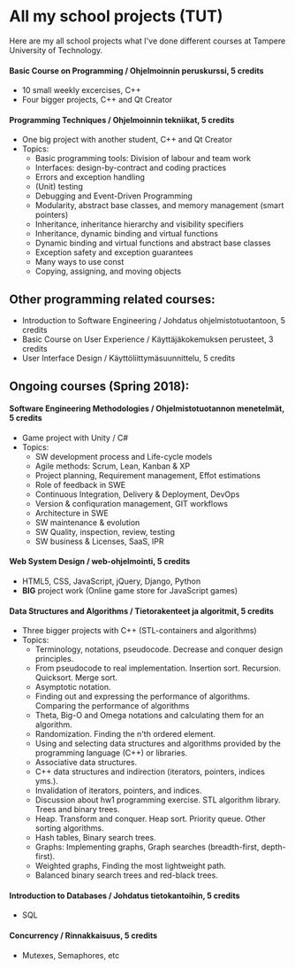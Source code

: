 # All my school projects (TUT)

Here are my all school projects what I've done different courses at Tampere University of Technology.

#### Basic Course on Programming / Ohjelmoinnin peruskurssi, 5 credits
- 10 small weekly excercises, C++
- Four bigger projects, C++ and Qt Creator

#### Programming Techniques / Ohjelmoinnin tekniikat, 5 credits
- One big project with another student, C++ and Qt Creator
- Topics:
  - Basic programming tools: Division of labour and team work
  - Interfaces: design-by-contract and coding practices
  - Errors and exception handling
  - (Unit) testing
  - Debugging and Event-Driven Programming
  - Modularity, abstract base classes, and memory management (smart pointers)
  - Inheritance, inheritance hierarchy and visibility specifiers
  - Inheritance, dynamic binding and virtual functions
  - Dynamic binding and virtual functions and abstract base classes
  - Exception safety and exception guarantees
  - Many ways to use const
  - Copying, assigning, and moving objects


## Other programming related courses:
- Introduction to Software Engineering / Johdatus ohjelmistotuotantoon, 5 credits
- Basic Course on User Experience / Käyttäjäkokemuksen perusteet, 3 credits
- User Interface Design / Käyttöliittymäsuunnittelu, 5 credits


## Ongoing courses (Spring 2018):
####  Software Engineering Methodologies / Ohjelmistotuotannon menetelmät, 5 credits
- Game project with Unity / C#
- Topics:
  - SW development process and Life-cycle models
  - Agile methods: Scrum, Lean, Kanban & XP
  - Project planning, Requirement management, Effot estimations
  - Role of feedback in SWE
  - Continuous Integration, Delivery & Deployment, DevOps
  - Version & confiquration management, GIT workflows
  - Architecture in SWE
  - SW maintenance & evolution
  - SW Quality, inspection, review, testing
  - SW business & Licenses, SaaS, IPR
    
####  Web System Design / web-ohjelmointi, 5 credits
- HTML5, CSS, JavaScript, jQuery, Django, Python
- **BIG** project work (Online game store for JavaScript games)
  
#### Data Structures and Algorithms / Tietorakenteet ja algoritmit, 5 credits
- Three bigger projects with C++ (STL-containers and algorithms)
- Topics:
  - Terminology, notations, pseudocode. Decrease and conquer design principles.
  - From pseudocode to real implementation. Insertion sort. Recursion. Quicksort. Merge sort.
  - Asymptotic notation.
  - Finding out and expressing the performance of algorithms. Comparing the performance of algorithms
  - Theta, Big-O and Omega notations and calculating them for an algorithm.
  - Randomization. Finding the n'th ordered element.
  - Using and selecting data structures and algorithms provided by the programming language (C++) or libraries.
  - Associative data structures.
  - C++ data structures and indirection (iterators, pointers, indices yms.).
  - Invalidation of iterators, pointers, and indices.
  - Discussion about hw1 programming exercise. STL algorithm library. Trees and binary trees.
  - Heap. Transform and conquer. Heap sort. Priority queue. Other sorting algorithms.
  - Hash tables, Binary search trees.
  - Graphs: Implementing graphs, Graph searches (breadth-first, depth-first).
  - Weighted graphs, Finding the most lightweight path.
  - Balanced binary search trees and red-black trees.

#### Introduction to Databases / Johdatus tietokantoihin, 5 credits
- SQL

#### Concurrency / Rinnakkaisuus, 5 credits
- Mutexes, Semaphores, etc
